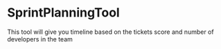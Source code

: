 # SprintPlanningTool
This tool will give you timeline based on the tickets score and number of developers in the team
